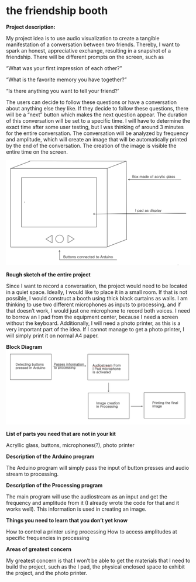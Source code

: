 # the friendship booth

**Project description:**

My project idea is to use audio visualization to create a tangible manifestation of a conversation between two friends. Thereby, I want to spark an honest, appreciative exchange, resulting in a snapshot of a friendship. 
There will be different prompts on the screen, such as 

“What was your first impression of each other?”

“What is the favorite memory you have together?”

“Is there anything you want to tell your friend?’

The users can decide to follow these questions or have a conversation about anything else they like. 
If they decide to follow these questions, there will be a “next” button which makes the next question appear. The duration of this conversation will be set to a specific time. I will have to determine the exact time after some user testing, but I was thinking of around 3 minutes for the entire conversation. 
The conversation will be analyzed by frequency and amplitude, which will create an image that will be automatically printed by the end of the conversation. The creation of the image is visible the entire time on the screen.

![](/final_project/ProjectVisual.png)



**Rough sketch of the entire project**

Since I want to record a conversation, the project would need to be located in a quiet space. Ideally, I would like to place it in a small room. If that is not possible, I would construct a booth using thick black curtains as walls. 
I am thinking to use two different microphones as inputs to processing, and if that doesn’t work, I would just one microphone to record both voices. I need to borrow an I pad from the equipment center, because I need a screen without the keyboard. 
Additionally, I will need a photo printer, as this is a very important part of the idea. If I cannot manage to get a photo printer, I will simply print it on normal A4 paper. 

**Block Diagram**
![](/final_project/BlockDiagram.png)


**List of parts you need that are not in your kit**

Acryllic glass, buttons, microphones(?), photo printer


**Description of the Arduino program**

The Arduino program will simply pass the input of button presses and audio stream to processing. 

**Description of the Processing program**

The main program will use the audiostream as an input and get the frequency and amplitude from it (I already wrote the code for that and it works well). 
This information is used in creating an image. 

**Things you need to learn that you don’t yet know**

How to control a printer using processing
How to access amplitudes at specific frequencies in processing

**Areas of greatest concern**

My greatest concern is that I won’t be able to get the materials that I need to build the project, such as the I pad, the physical enclosed space to exhibit the project, and the photo printer. 


